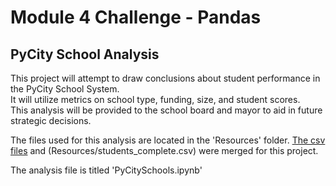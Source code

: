 # Module 4 Challenge - Pandas
## PyCity School Analysis

This project will attempt to draw conclusions about student performance in the PyCity School System.  
It will utilize metrics on school type, funding, size, and student scores.  
This analysis will be provided to the school board and mayor to aid in future strategic decisions. 

The files used for this analysis are located in the 'Resources' folder.  [The csv files](Resources/schools_complete.csv) and (Resources/students_complete.csv) were merged for this project.

The analysis file is titled 'PyCitySchools.ipynb'
